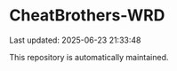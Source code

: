 # CheatBrothers-WRD

Last updated: 2025-06-23 21:33:48

This repository is automatically maintained.
